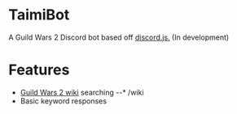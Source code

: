 TaimiBot
========
A Guild Wars 2 Discord bot based off [discord.js.](https://github.com/hydrabolt/discord.js)
(In development)

Features
========
- [Guild Wars 2 wiki](https://wiki.guildwars2.com/wiki/Main_Page) searching
--* /wiki <keyword>
- Basic keyword responses

